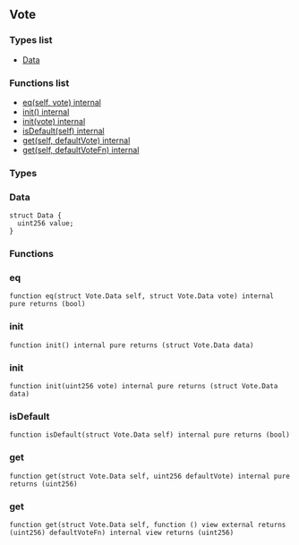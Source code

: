 
## Vote

### Types list
- [Data](#data)

### Functions list
- [eq(self, vote) internal](#eq)
- [init() internal](#init)
- [init(vote) internal](#init)
- [isDefault(self) internal](#isdefault)
- [get(self, defaultVote) internal](#get)
- [get(self, defaultVoteFn) internal](#get)

### Types
### Data

```solidity
struct Data {
  uint256 value;
}
```

### Functions
### eq

```solidity
function eq(struct Vote.Data self, struct Vote.Data vote) internal pure returns (bool)
```

### init

```solidity
function init() internal pure returns (struct Vote.Data data)
```

### init

```solidity
function init(uint256 vote) internal pure returns (struct Vote.Data data)
```

### isDefault

```solidity
function isDefault(struct Vote.Data self) internal pure returns (bool)
```

### get

```solidity
function get(struct Vote.Data self, uint256 defaultVote) internal pure returns (uint256)
```

### get

```solidity
function get(struct Vote.Data self, function () view external returns (uint256) defaultVoteFn) internal view returns (uint256)
```

